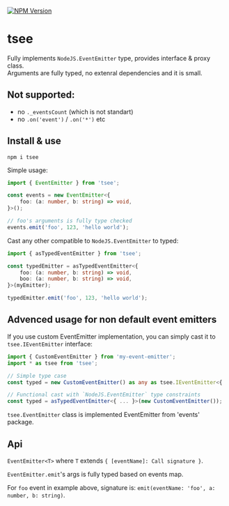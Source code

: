 [![NPM Version](https://badge.fury.io/js/tsee.svg?style=flat)](https://www.npmjs.com/package/tsee)

# tsee

Fully implements `NodeJS.EventEmitter` type, provides interface & proxy class.  
Arguments are fully typed, no extenral dependencies and it is small.

## Not supported:

* no `._eventsCount` (which is not standart)
* no `.on('event')` / `.on('*')` etc

## Install & use

```
npm i tsee
```

Simple usage:
```ts
import { EventEmitter } from 'tsee';

const events = new EventEmitter<{
    foo: (a: number, b: string) => void,
}>();

// foo's arguments is fully type checked
events.emit('foo', 123, 'hello world');
```

Cast any other compatible to `NodeJS.EventEmitter` to typed:
```ts
import { asTypedEventEmitter } from 'tsee';

const typedEmitter = asTypedEventEmitter<{
    foo: (a: number, b: string) => void,
    boo: (a: number, b: string) => void,
}>(myEmitter);

typedEmitter.emit('foo', 123, 'hello world');
```

## Advenced usage for non default event emitters

If you use custom EventEmitter implementation, you can simply cast it to `tsee.IEventEmitter` interface:

```ts
import { CustomEventEmitter } from 'my-event-emitter';
import * as tsee from 'tsee';

// Simple type case
const typed = new CustomEventEmitter() as any as tsee.IEventEmitter<{ ... }>;

// Functional cast with `NodeJS.EventEmitter` type constraints
const typed = asTypedEventEmitter<{ ... }>(new CustomEventEmitter());

```

`tsee.EventEmitter` class is implemented EventEmitter from 'events' package.

## Api

`EventEmitter<T>` where `T` extends `{ [eventName]: Call signature }`.

`EventEmitter.emit`'s args is fully typed based on events map.

For `foo` event in example above, signature is: `emit(eventName: 'foo', a: number, b: string)`.
